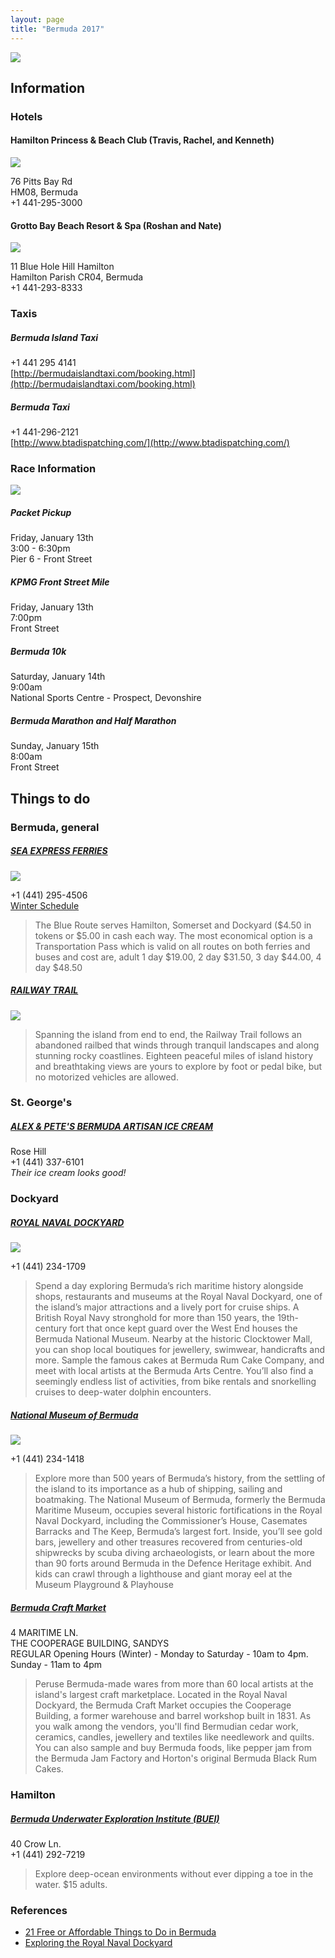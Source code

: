 ```yaml
---
layout: page
title: "Bermuda 2017"
---
```


![](/images/2017/01/city-of-hamilton-bermuda.jpg)

## Information

### Hotels

#### Hamilton Princess & Beach Club (Travis, Rachel, and Kenneth)
![](/images/2017/01/hamilton-princess.png)

76 Pitts Bay Rd  
HM08, Bermuda  
+1 441-295-3000

#### Grotto Bay Beach Resort & Spa (Roshan and Nate)
![](/images/2017/01/grotto-bay.png)

11 Blue Hole Hill Hamilton  
Hamilton Parish CR04, Bermuda  
+1 441-293-8333

### Taxis
##### Bermuda Island Taxi
+1 441 295 4141  
[http://bermudaislandtaxi.com/booking.html](http://bermudaislandtaxi.com/booking.html)

##### Bermuda Taxi
+1 441-296-2121  
[http://www.btadispatching.com/](http://www.btadispatching.com/)

### Race Information
![](/images/2017/01/thumbs-up.jpg)
##### Packet Pickup
Friday, January 13th  
3:00 - 6:30pm  
Pier 6 - Front Street

##### KPMG Front Street Mile
Friday, January 13th  
7:00pm  
Front Street

##### Bermuda 10k
Saturday, January 14th  
9:00am  
National Sports Centre - Prospect, Devonshire

##### Bermuda Marathon and Half Marathon
Sunday, January 15th  
8:00am  
Front Street

## Things to do

### Bermuda, general

##### [SEA EXPRESS FERRIES](http://www.marineandports.bm/)
![](/images/2017/01/Bermuda-Sea-Express-Ferry.jpg)

+1 (441) 295-4506  
[Winter Schedule](http://www.marineandports.bm/Documents/Ferry/Winter_Schedule_2016-17.pdf)

> The Blue Route serves Hamilton, Somerset and Dockyard ($4.50 in tokens or $5.00 in cash each way. The most economical option is a Transportation Pass which is valid on all routes on both ferries and buses and cost are, adult 1 day $19.00, 2 day $31.50, 3 day $44.00, 4 day $48.50

##### [RAILWAY TRAIL](http://www.gotobermuda.com/article/the-bermuda-railway-trail-national-park)
![](/images/2017/01/railway-trail-bikers-self-guided-tour.jpg)

> Spanning the island from end to end, the Railway Trail follows an abandoned railbed that winds through tranquil landscapes and along stunning rocky coastlines. Eighteen peaceful miles of island history and breathtaking views are yours to explore by foot or pedal bike, but no motorized vehicles are allowed.
### St. George's

##### [ALEX & PETE'S BERMUDA ARTISAN ICE CREAM](https://www.facebook.com/Alex-Petes-Bermuda-Artisan-Ice-Cream-725151774247002/)
Rose Hill  
+1 (441) 337-6101  
*Their ice cream looks good!*

### Dockyard

##### [ROYAL NAVAL DOCKYARD](http://dockyardbermuda.com/)
![](/images/2017/01/2016-08-14.jpg)

+1 (441) 234-1709

> Spend a day exploring Bermuda’s rich maritime history alongside shops, restaurants and museums at the Royal Naval Dockyard, one of the island’s major attractions and a lively port for cruise ships. A British Royal Navy stronghold for more than 150 years, the 19th-century fort that once kept guard over the West End houses the Bermuda National Museum. Nearby at the historic Clocktower Mall, you can shop local boutiques for jewellery, swimwear, handicrafts and more. Sample the famous cakes at Bermuda Rum Cake Company, and meet with local artists at the Bermuda Arts Centre. You’ll also find a seemingly endless list of activities, from bike rentals and snorkelling cruises to deep-water dolphin encounters.

##### [National Museum of Bermuda](http://nmb.bm/)
![](/images/2017/01/BermudaDockyard.jpg)

+1 (441) 234-1418

> Explore more than 500 years of Bermuda’s history, from the settling of the island to its importance as a hub of shipping, sailing and boatmaking. The National Museum of Bermuda, formerly the Bermuda Maritime Museum, occupies several historic fortifications in the Royal Naval Dockyard, including the Commissioner’s House, Casemates Barracks and The Keep, Bermuda’s largest fort. Inside, you’ll see gold bars, jewellery and other treasures recovered from centuries-old shipwrecks by scuba diving archaeologists, or learn about the more than 90 forts around Bermuda in the Defence Heritage exhibit. And kids can crawl through a lighthouse and giant moray eel at the Museum Playground & Playhouse

##### [Bermuda Craft Market](http://bermudacraftmarket.com/)
4 MARITIME LN.  
THE COOPERAGE BUILDING, SANDYS  
REGULAR Opening Hours (Winter) - Monday to Saturday - 10am to 4pm. Sunday - 11am to 4pm

> Peruse Bermuda-made wares from more than 60 local artists at the island's largest craft marketplace. Located in the Royal Naval Dockyard, the Bermuda Craft Market occupies the Cooperage Building, a former warehouse and barrel workshop built in 1831. As you walk among the vendors, you'll find Bermudian cedar work, ceramics, candles, jewellery and textiles like needlework and quilts. You can also sample and buy Bermuda foods, like pepper jam from the Bermuda Jam Factory and Horton's original Bermuda Black Rum Cakes.

### Hamilton
##### [Bermuda Underwater Exploration Institute (BUEI)](https://www.buei.bm/)
40 Crow Ln.  
+1 (441) 292-7219

> Explore deep-ocean environments without ever dipping a toe in the water. $15 adults.

### References
* [21 Free or Affordable Things to Do in Bermuda](http://www.gotobermuda.com/list/21-free-or-affordable-things-to-do-bermuda)
* [Exploring the Royal Naval Dockyard](http://www.gotobermuda.com/article/exploring-the-royal-naval-dockyard)

